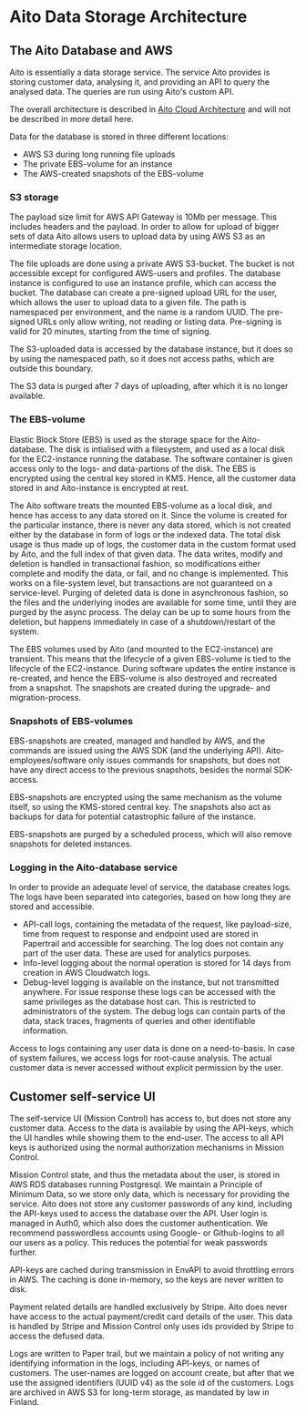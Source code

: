# Aito Data Storage Architecture

## The Aito Database and AWS

Aito is essentially a data storage service. The service Aito provides is
storing customer data, analysing it, and providing an API to query the
analysed data. The queries are run using Aito's custom API.

The overall architecture is described in [Aito Cloud Architecture](./aito-cloud-architecture.md)
and will not be described in more detail here.

Data for the database is stored in three different locations:

* AWS S3 during long running file uploads
* The private EBS-volume for an instance
* The AWS-created snapshots of the EBS-volume

### S3 storage

The payload size limit for AWS API Gateway is 10Mb per message. This includes headers and the payload.
In order to allow for upload of bigger sets of data Aito allows users to upload data by using
AWS S3 as an intermediate storage location.

The file uploads are done using a private AWS S3-bucket. The bucket is not accessible except for
configured AWS-users and profiles. The database instance is configured to use an instance profile, which
can access the bucket. The database can create a pre-signed upload URL for the user, which allows the
user to upload data to a given file. The path is namespaced per environment, and the name is a random
UUID. The pre-signed URLs only allow writing, not reading or listing data. Pre-signing is valid for
20 minutes, starting from the time of signing.

The S3-uploaded data is accessed by the database instance, but it does so by using the namespaced path,
so it does not access paths, which are outside this boundary.

The S3 data is purged after 7 days of uploading, after which it is no longer available.

### The EBS-volume

Elastic Block Store (EBS) is used as the storage space for the Aito-database. The disk is intialised
with a filesystem, and used as a local disk for the EC2-instance running the database. The software
container is given access only to the logs- and data-partions of the disk. The EBS is encrypted
using the central key stored in KMS. Hence, all the customer data stored in and Aito-instance is
encrypted at rest.

The Aito software treats the mounted EBS-volume as a local disk, and hence has access to any data
stored on it. Since the volume is created for the particular instance, there is never any
data stored, which is not created either by the database in form of logs or the indexed data.
The total disk usage is thus made up of logs, the customer data in the custom format used by Aito,
and the full index of that given data. The data writes, modify and deletion is handled in
transactional fashion, so modifications either complete and modify the data, or fail, and
no change is implemented. This works on a file-system level, but transactions are not guaranteed
on a service-level. Purging of deleted data is done in asynchronous fashion, so the files and the
underlying inodes are available for some time, until they are purged by the async process. The
delay can be up to some hours from the deletion, but happens immediately in case of a shutdown/restart
of the system.

The EBS volumes used by Aito (and mounted to the EC2-instance) are transient. This means that the
lifecycle of a given EBS-volume is tied to the lifecycle of the EC2-instance. During software
updates the entire instance is re-created, and hence the EBS-volume is also destroyed and recreated
from a snapshot. The snapshots are created during the upgrade- and migration-process.

### Snapshots of EBS-volumes

EBS-snapshots are created, managed and handled by AWS, and the commands are issued using the AWS SDK
(and the underlying API). Aito-employees/software only issues commands for snapshots, but does
not have any direct access to the previous snapshots, besides the normal SDK-access.

EBS-snapshots are encrypted using the same mechanism as the volume itself, so using the KMS-stored
central key. The snapshots also act as backups for data for potential catastrophic failure of the
instance.

EBS-snapshots are purged by a scheduled process, which will also remove snapshots for deleted instances.

### Logging in the Aito-database service

In order to provide an adequate level of service, the database creates logs. The logs have been
separated into categories, based on how long they are stored and accessible.

* API-call logs, containing the metadata of the request, like payload-size, time from request to response
and endpoint used are stored in Papertrail and accessible for searching. The log does not contain any
part of the user data. These are used for analytics purposes.
* Info-level logging about the normal operation is stored for 14 days from creation in AWS Cloudwatch logs.
* Debug-level logging is available on the instance, but not transmitted anywhere. For issue response these
logs can be accessed with the same privileges as the database host can. This is restricted to administrators
of the system. The debug logs can contain parts of the data, stack traces,
fragments of queries and other identifiable information.

Access to logs containing any user data is done on a need-to-basis. In case of system failures, we access
logs for root-cause analysis. The actual customer data is never accessed without explicit permission
by the user.

## Customer self-service UI

The self-service UI (Mission Control) has access to, but does not store any customer data. Access to
the data is available by using the API-keys, which the UI handles while showing them to the end-user.
The access to all API keys is authorized using the normal authorization mechanisms in Mission Control.

Mission Control state, and thus the metadata about the user, is stored in AWS RDS databases running
Postgresql. We maintain a Principle of Minimum Data, so we store only data, which is necessary for
providing the service. Aito does not store any customer passwords of any kind, including the API-keys
used to access the database over the API. User login is managed in Auth0, which also does the customer
authentication. We recommend passwordless accounts using Google- or Github-logins to all our users
as a policy. This reduces the potential for weak passwords further.

API-keys are cached during transmission in EnvAPI to avoid throttling errors in AWS. The caching is done
in-memory, so the keys are never written to disk.

Payment related details are handled exclusively by Stripe. Aito does never have access to the actual
payment/credit card details of the user. This data is handled by Stripe and Mission Control only uses
ids provided by Stripe to access the defused data.

Logs are written to Paper trail, but we maintain a policy of not writing any identifying information
in the logs, including API-keys, or names of customers. The user-names are logged on account create,
but after that we use the assigned identifiers (UUID v4) as the sole id of the customers. Logs are
archived in AWS S3 for long-term storage, as mandated by law in Finland.

